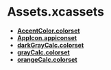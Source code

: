 <!-- generated by markdown-notes-tree -->

# Assets.xcassets

<!-- optional markdown-notes-tree directory description starts here -->

<!-- optional markdown-notes-tree directory description ends here -->

- [**AccentColor.colorset**](AccentColor.colorset)
- [**AppIcon.appiconset**](AppIcon.appiconset)
- [**darkGrayCalc.colorset**](darkGrayCalc.colorset)
- [**grayCalc.colorset**](grayCalc.colorset)
- [**orangeCalc.colorset**](orangeCalc.colorset)
